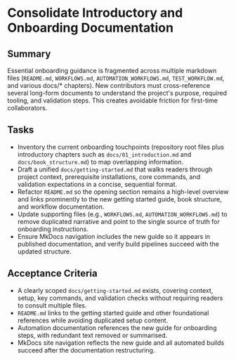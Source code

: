 # Consolidate Introductory and Onboarding Documentation

## Summary
Essential onboarding guidance is fragmented across multiple markdown files (`README.md`, `WORKFLOWS.md`, `AUTOMATION_WORKFLOWS.md`, `TEST_WORKFLOW.md`, and various docs/* chapters). New contributors must cross-reference several long-form documents to understand the project's purpose, required tooling, and validation steps. This creates avoidable friction for first-time collaborators.

## Tasks
- Inventory the current onboarding touchpoints (repository root files plus introductory chapters such as `docs/01_introduction.md` and `docs/book_structure.md`) to map overlapping information.
- Draft a unified `docs/getting-started.md` that walks readers through project context, prerequisite installations, core commands, and validation expectations in a concise, sequential format.
- Refactor `README.md` so the opening section remains a high-level overview and links prominently to the new getting started guide, book structure, and workflow documentation.
- Update supporting files (e.g., `WORKFLOWS.md`, `AUTOMATION_WORKFLOWS.md`) to remove duplicated narrative and point to the single source of truth for onboarding instructions.
- Ensure MkDocs navigation includes the new guide so it appears in published documentation, and verify build pipelines succeed with the updated structure.

## Acceptance Criteria
- A clearly scoped `docs/getting-started.md` exists, covering context, setup, key commands, and validation checks without requiring readers to consult multiple files.
- `README.md` links to the getting started guide and other foundational references while avoiding duplicated setup content.
- Automation documentation references the new guide for onboarding steps, with redundant text removed or summarised.
- MkDocs site navigation reflects the new guide and all automated builds succeed after the documentation restructuring.

